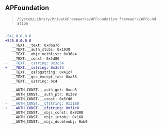 ## APFoundation

> `/System/Library/PrivateFrameworks/APFoundation.framework/APFoundation`

```diff

-541.0.0.0.0
+545.0.0.0.0
   __TEXT.__text: 0xdaa7c
   __TEXT.__auth_stubs: 0x1930
   __TEXT.__objc_methlist: 0x36e4
   __TEXT.__const: 0x5d80
-  __TEXT.__cstring: 0x3c54
+  __TEXT.__cstring: 0x3c74
   __TEXT.__oslogstring: 0x41c7
   __TEXT.__gcc_except_tab: 0xa38
   __TEXT.__ustring: 0x4

   __AUTH_CONST.__auth_got: 0xca8
   __AUTH_CONST.__auth_ptr: 0x3e8
   __AUTH_CONST.__const: 0x5fd0
-  __AUTH_CONST.__cfstring: 0x31a0
+  __AUTH_CONST.__cfstring: 0x31c0
   __AUTH_CONST.__objc_const: 0x8308
   __AUTH_CONST.__objc_intobj: 0x168
   __AUTH_CONST.__objc_doubleobj: 0xb0

```
